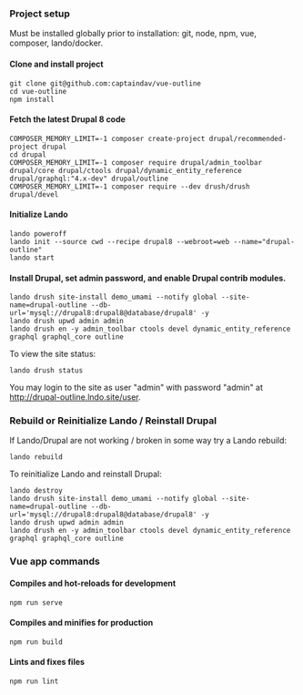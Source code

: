 
### Project setup

Must be installed globally prior to installation: git, node, npm, vue, composer, lando/docker.

#### Clone and install project
```
git clone git@github.com:captaindav/vue-outline
cd vue-outline
npm install
```

#### Fetch the latest Drupal 8 code
```
COMPOSER_MEMORY_LIMIT=-1 composer create-project drupal/recommended-project drupal
cd drupal
COMPOSER_MEMORY_LIMIT=-1 composer require drupal/admin_toolbar drupal/core drupal/ctools drupal/dynamic_entity_reference drupal/graphql:"4.x-dev" drupal/outline
COMPOSER_MEMORY_LIMIT=-1 composer require --dev drush/drush drupal/devel
```

#### Initialize Lando

```
lando poweroff
lando init --source cwd --recipe drupal8 --webroot=web --name="drupal-outline"
lando start
```

#### Install Drupal, set admin password, and enable Drupal contrib modules.
```
lando drush site-install demo_umami --notify global --site-name=drupal-outline --db-url='mysql://drupal8:drupal8@database/drupal8' -y
lando drush upwd admin admin
lando drush en -y admin_toolbar ctools devel dynamic_entity_reference graphql graphql_core outline
```

To view the site status:
```
lando drush status
```

You may login to the site as user "admin" with password "admin" at http://drupal-outline.lndo.site/user.


### Rebuild or Reinitialize Lando / Reinstall Drupal

If Lando/Drupal are not working / broken in some way try a Lando rebuild:
```
lando rebuild
```

To reinitialize Lando and reinstall Drupal:
```
lando destroy
lando drush site-install demo_umami --notify global --site-name=drupal-outline --db-url='mysql://drupal8:drupal8@database/drupal8' -y
lando drush upwd admin admin
lando drush en -y admin_toolbar ctools devel dynamic_entity_reference graphql graphql_core outline
```

### Vue app commands

#### Compiles and hot-reloads for development
```
npm run serve
```

#### Compiles and minifies for production
```
npm run build
```

#### Lints and fixes files
```
npm run lint
```
